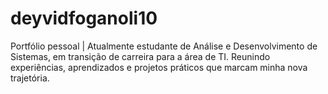 # deyvidfoganoli10
Portfólio pessoal | Atualmente estudante de Análise e Desenvolvimento de Sistemas, em transição de carreira para a área de TI. Reunindo experiências, aprendizados e projetos práticos que marcam minha nova trajetória.
